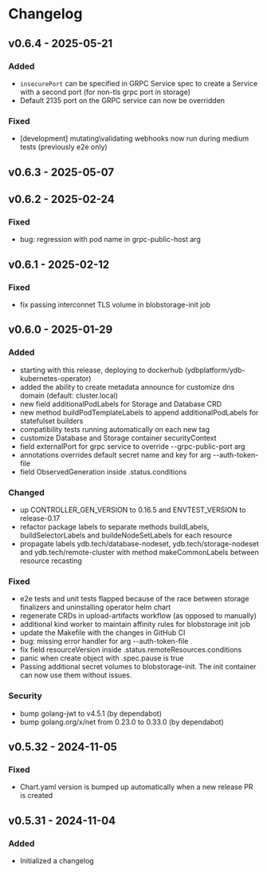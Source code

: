 # Changelog


## v0.6.4 - 2025-05-21
### Added
* `insecurePort` can be specified in GRPC Service spec to create a Service with a second port (for non-tls grpc port in storage)
* Default 2135 port on the GRPC service can now be overridden
### Fixed
* [development] mutating\validating webhooks now run during medium tests (previously e2e only)

## v0.6.3 - 2025-05-07

## v0.6.2 - 2025-02-24
### Fixed
* bug: regression with pod name in grpc-public-host arg

## v0.6.1 - 2025-02-12
### Fixed
* fix passing interconnet TLS volume in blobstorage-init job

## v0.6.0 - 2025-01-29
### Added
* starting with this release, deploying to dockerhub (ydbplatform/ydb-kubernetes-operator)
* added the ability to create metadata announce for customize dns domain (default: cluster.local)
* new field additionalPodLabels for Storage and Database CRD
* new method buildPodTemplateLabels to append additionalPodLabels for statefulset builders
* compatibility tests running automatically on each new tag
* customize Database and Storage container securityContext
* field externalPort for grpc service to override --grpc-public-port arg
* annotations overrides default secret name and key for arg --auth-token-file
* field ObservedGeneration inside .status.conditions
### Changed
* up CONTROLLER_GEN_VERSION to 0.16.5 and ENVTEST_VERSION to release-0.17
* refactor package labels to separate methods buildLabels, buildSelectorLabels and buildeNodeSetLabels for each resource
* propagate labels ydb.tech/database-nodeset, ydb.tech/storage-nodeset and ydb.tech/remote-cluster with method makeCommonLabels between resource recasting
### Fixed
* e2e tests and unit tests flapped because of the race between storage finalizers and uninstalling operator helm chart
* regenerate CRDs in upload-artifacts workflow (as opposed to manually)
* additional kind worker to maintain affinity rules for blobstorage init job
* update the Makefile with the changes in GitHub CI
* bug: missing error handler for arg --auth-token-file
* fix field resourceVersion inside .status.remoteResources.conditions
* panic when create object with .spec.pause is true
* Passing additional secret volumes to blobstorage-init. The init container can now use them without issues.
### Security
* bump golang-jwt to v4.5.1 (by dependabot)
* bump golang.org/x/net from 0.23.0 to 0.33.0 (by dependabot)

## v0.5.32 - 2024-11-05
### Fixed
* Chart.yaml version is bumped up automatically when a new release PR is created

## v0.5.31 - 2024-11-04
### Added
* Initialized a changelog
